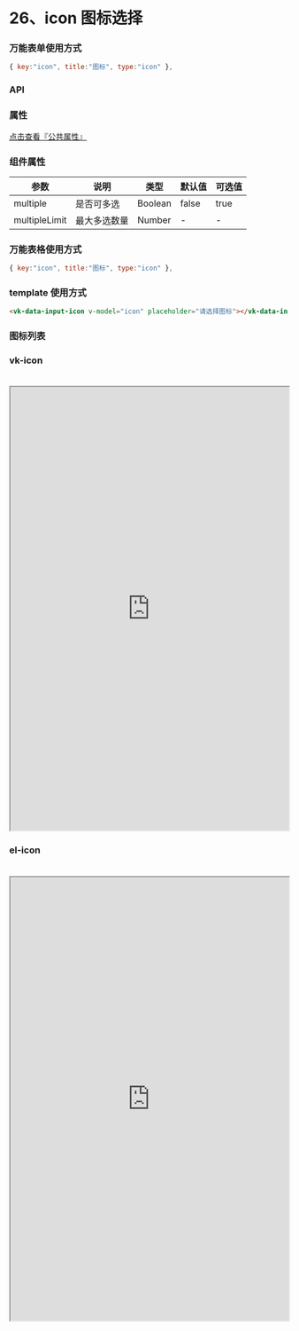 # 26、icon 图标选择

### 万能表单使用方式

```js
{ key:"icon", title:"图标", type:"icon" },
```

### API

### 属性

[点击查看『公共属性』](https://vkdoc.fsq.pub/admin/components/0%E3%80%81public.html)

### 组件属性

| 参数             | 说明                           | 类型    | 默认值  | 可选值 |
|------------------|-------------------------------|---------|--------|-------|
| multiple            | 是否可多选 | Boolean  | false | true  |
| multipleLimit          | 最大多选数量 | Number  | - | -  |


### 万能表格使用方式

```js
{ key:"icon", title:"图标", type:"icon" },
```

### template 使用方式

```html
<vk-data-input-icon v-model="icon" placeholder="请选择图标"></vk-data-input-icon>
```


### 图标列表

### vk-icon

<iframe src="https://vkunicloud.fsq.pub/admin/#/pages_template/components/icons/vk-icons-page" width="100%" height="800px" style="margin-top: 20px;"></iframe>

### el-icon

<iframe src="https://vkunicloud.fsq.pub/admin/#/pages_template/components/icons/element-icons-page" width="100%" height="800px" style="margin-top: 20px;"></iframe>
